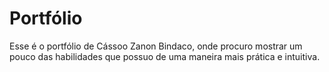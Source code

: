 # Portfólio
Esse é o portfólio de Cássoo Zanon Bindaco, onde procuro mostrar um pouco das habilidades que possuo de uma maneira mais prática e intuitiva.
